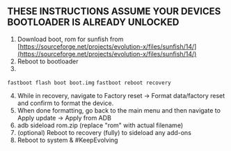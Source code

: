 ## THESE INSTRUCTIONS ASSUME YOUR DEVICES BOOTLOADER IS ALREADY UNLOCKED

1. Download boot, rom for sunfish from [https://sourceforge.net/projects/evolution-x/files/sunfish/14/](https://sourceforge.net/projects/evolution-x/files/sunfish/14/)
2. Reboot to bootloader
3.
```fastboot flash boot boot.img```
```fastboot reboot recovery```

4. While in recovery, navigate to Factory reset -> Format data/factory reset and confirm to format the device.
5. When done formatting, go back to the main menu and then navigate to Apply update -> Apply from ADB
6. adb sideload rom.zip (replace "rom" with actual filename)
7. (optional) Reboot to recovery (fully) to sideload any add-ons
8. Reboot to system & #KeepEvolving

